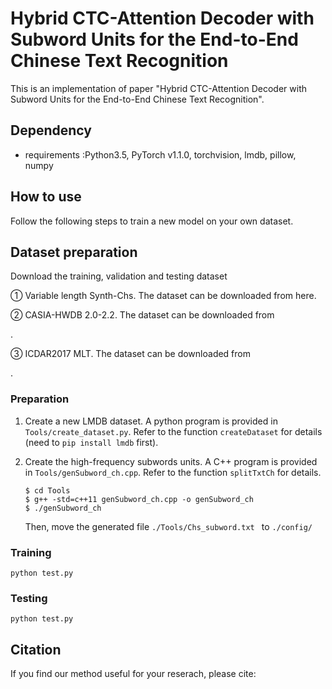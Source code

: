# Hybrid CTC-Attention Decoder with Subword Units for the End-to-End Chinese Text Recognition

This is an implementation of paper "Hybrid CTC-Attention Decoder with Subword Units for the End-to-End Chinese Text Recognition". 

## Dependency

- requirements :Python3.5,  PyTorch v1.1.0,  torchvision,  lmdb,  pillow,  numpy

## How to use

Follow the following steps to train a new model on your own dataset.

## Dataset preparation

Download the training, validation and testing dataset

① Variable length Synth-Chs. The dataset can be downloaded from here.

② CASIA-HWDB 2.0-2.2. The dataset can be downloaded from 

[here]: http://www.nlpr.ia.ac.cn/databases/handwriting/Download.html

.

③ ICDAR2017 MLT. The dataset can be downloaded from 

[here]: https://rrc.cvc.uab.es/?ch=8&amp;com=downloads

.

### Preparation

1. Create a new LMDB dataset. A python program is provided in ``Tools/create_dataset.py``. Refer to the function ``createDataset`` for details (need to ``pip install lmdb`` first).

2. Create the high-frequency subwords units. A C++ program is provided in ``Tools/genSubword_ch.cpp``. Refer to the function ``splitTxtCh`` for details. 

   ```shell
   $ cd Tools
   $ g++ -std=c++11 genSubword_ch.cpp -o genSubword_ch
   $ ./genSubword_ch
   ```

   Then, move the generated file  ``./Tools/Chs_subword.txt ``  to   ``./config/``

### Training

```shell
python test.py
```

### Testing

```shell
python test.py
```

## Citation

If you find our method useful for your reserach, please cite: